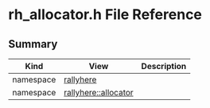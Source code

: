 # rh_allocator.h File Reference



## Summary
| Kind | View | Description |
|------|------|-------------|
|namespace|[rallyhere](namespacerallyhere.xml.md#namespacerallyhere)||
|namespace|[rallyhere::allocator](namespacerallyhere_1_1allocator.xml.md#namespacerallyhere_1_1allocator)||
